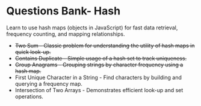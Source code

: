 # Questions Bank- Hash
Learn to use hash maps (objects in JavaScript) for fast data retrieval, frequency counting, and mapping relationships.

- <s> Two Sum - Classic problem for understanding the utility of hash maps in quick look-up.</s>
- <s> Contains Duplicate - Simple usage of a hash set to track uniqueness.</s>
- <s> Group Anagrams - Grouping strings by character frequency using a hash map. </s>
- First Unique Character in a String - Find characters by building and querying a frequency map.
- Intersection of Two Arrays - Demonstrates efficient look-up and set operations.
